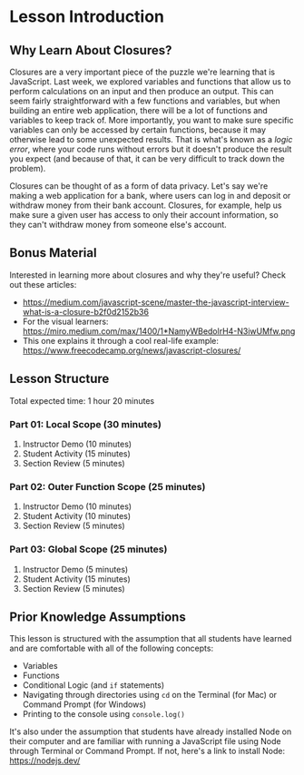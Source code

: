 # Lesson Introduction

## Why Learn About Closures?
Closures are a very important piece of the puzzle we're learning that is JavaScript. Last week, we explored variables and functions that allow us to perform calculations on an input and then produce an output. This can seem fairly straightforward with a few functions and variables, but when building an entire web application, there will be a lot of functions and variables to keep track of. More importantly, you want to make sure specific variables can only be accessed by certain functions, because it may otherwise lead to some unexpected results. That is what's known as a *logic error*, where your code runs without errors but it doesn't produce the result you expect (and because of that, it can be very difficult to track down the problem).

Closures can be thought of as a form of data privacy. Let's say we're making a web application for a bank, where users can log in and deposit or withdraw money from their bank account. Closures, for example, help us make sure a given user has access to only their account information, so they can't withdraw money from someone else's account.

## Bonus Material
Interested in learning more about closures and why they're useful? Check out these articles:
* https://medium.com/javascript-scene/master-the-javascript-interview-what-is-a-closure-b2f0d2152b36
* For the visual learners: https://miro.medium.com/max/1400/1*NamyWBedolrH4-N3iwUMfw.png
* This one explains it through a cool real-life example: https://www.freecodecamp.org/news/javascript-closures/

## Lesson Structure
Total expected time: 1 hour 20 minutes

### Part 01: Local Scope (30 minutes)
1. Instructor Demo (10 minutes)
2. Student Activity (15 minutes)
3. Section Review (5 minutes)

### Part 02: Outer Function Scope (25 minutes)
1. Instructor Demo (10 minutes)
2. Student Activity (10 minutes)
3. Section Review (5 minutes)

### Part 03: Global Scope (25 minutes)
1. Instructor Demo (5 minutes)
2. Student Activity (15 minutes)
3. Section Review (5 minutes)

## Prior Knowledge Assumptions
This lesson is structured with the assumption that all students have learned and are comfortable with all of the following concepts:
* Variables
* Functions
* Conditional Logic (and `if` statements)
* Navigating through directories using `cd` on the Terminal (for Mac) or Command Prompt (for Windows)
* Printing to the console using `console.log()`

It's also under the assumption that students have already installed Node on their computer and are familiar with running a JavaScript file using Node through Terminal or Command Prompt. If not, here's a link to install Node: https://nodejs.dev/
